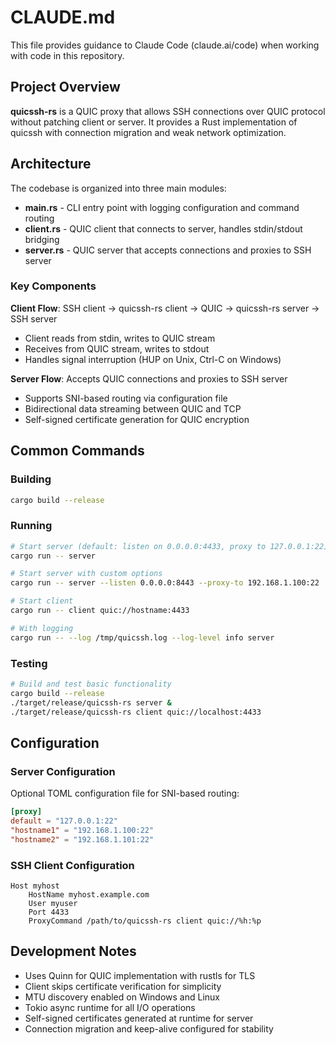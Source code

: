 # CLAUDE.md

This file provides guidance to Claude Code (claude.ai/code) when working with code in this repository.

## Project Overview

**quicssh-rs** is a QUIC proxy that allows SSH connections over QUIC protocol without patching client or server. It provides a Rust implementation of quicssh with connection migration and weak network optimization.

## Architecture

The codebase is organized into three main modules:

- **main.rs** - CLI entry point with logging configuration and command routing
- **client.rs** - QUIC client that connects to server, handles stdin/stdout bridging  
- **server.rs** - QUIC server that accepts connections and proxies to SSH server

### Key Components

**Client Flow**: SSH client → quicssh-rs client → QUIC → quicssh-rs server → SSH server
- Client reads from stdin, writes to QUIC stream
- Receives from QUIC stream, writes to stdout
- Handles signal interruption (HUP on Unix, Ctrl-C on Windows)

**Server Flow**: Accepts QUIC connections and proxies to SSH server
- Supports SNI-based routing via configuration file
- Bidirectional data streaming between QUIC and TCP
- Self-signed certificate generation for QUIC encryption

## Common Commands

### Building
```bash
cargo build --release
```

### Running
```bash
# Start server (default: listen on 0.0.0.0:4433, proxy to 127.0.0.1:22)
cargo run -- server

# Start server with custom options
cargo run -- server --listen 0.0.0.0:8443 --proxy-to 192.168.1.100:22

# Start client
cargo run -- client quic://hostname:4433

# With logging
cargo run -- --log /tmp/quicssh.log --log-level info server
```

### Testing
```bash
# Build and test basic functionality
cargo build --release
./target/release/quicssh-rs server &
./target/release/quicssh-rs client quic://localhost:4433
```

## Configuration

### Server Configuration
Optional TOML configuration file for SNI-based routing:
```toml
[proxy]
default = "127.0.0.1:22"
"hostname1" = "192.168.1.100:22"
"hostname2" = "192.168.1.101:22"
```

### SSH Client Configuration
```
Host myhost
    HostName myhost.example.com
    User myuser
    Port 4433
    ProxyCommand /path/to/quicssh-rs client quic://%h:%p
```

## Development Notes

- Uses Quinn for QUIC implementation with rustls for TLS
- Client skips certificate verification for simplicity
- MTU discovery enabled on Windows and Linux
- Tokio async runtime for all I/O operations
- Self-signed certificates generated at runtime for server
- Connection migration and keep-alive configured for stability